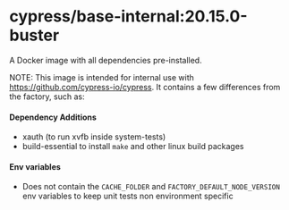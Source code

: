 # cypress/base-internal:20.15.0-buster

A Docker image with all dependencies pre-installed.

NOTE: This image is intended for internal use with https://github.com/cypress-io/cypress. It contains a few differences from the factory, such as:

#### Dependency Additions

- xauth (to run xvfb inside system-tests)
- build-essential to install `make` and other linux build packages

#### Env variables

- Does not contain the `CACHE_FOLDER` and `FACTORY_DEFAULT_NODE_VERSION` env variables to keep unit tests non environment specific
